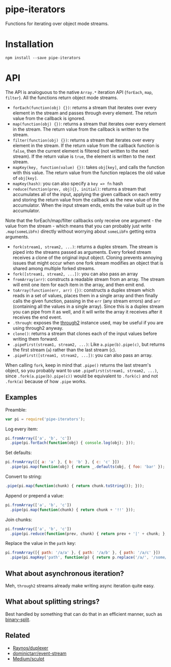 # pipe-iterators

Functions for iterating over object mode streams.

# Installation

    npm install --save pipe-iterators

# API

The API is analoguous to the native `Array.*` iteration API (`forEach`, `map`, `filter`). All the functions return object mode streams.

- `forEach(function(obj) {})`: returns a stream that iterates over every element in the stream and passes through every element. The return value from the callback is ignored.
- `map(function(obj) {})`: returns a stream that iterates over every element in the stream. The return value from the callback is written to the stream.
- `filter(function(obj) {})`: returns a stream that iterates over every element in the stream. If the return value from the callback function is `false`, then the current element is filtered (not written to the next stream). If the return value is `true`, the element is written to the next stream.
- `mapKey(key, function(value) {})`: takes `obj[key]`, and calls the function with this value. The return value from the function replaces the old value of `obj[key]`.
- `mapKey(hash)`: you can also specify a `key => fn` hash
- `reduce(function(prev, obj){}, initial)`: returns a stream that accumulates all of the input, applying the given callback on each entry and storing the return value from the callback as the new value of the accumulator. When the input stream ends, emits the value built up in the accumulator.

Note that the forEach/map/filter callbacks only receive one argument - the value from the stream - which means that you can probably just write `.map(someLibFn)` directly without worrying about `someLibFn` getting extra arguments.

- `fork(stream1, stream2, ...)`: returns a duplex stream. The stream is piped into the streams passed as arguments. Every forked stream receives a clone of the original input object. Cloning prevents annoying issues that might occur when one fork stream modifies an object that is shared among multiple forked streams.
- `fork([stream1, stream2, ...])`: you can also pass an array
- `fromArray(arr)`: constructs a readable stream from an array. The stream will emit one item for each item in the array, and then emit end.
- `toArray(function(err, arr) {})`: constructs a duplex stream which reads in a set of values, places them in a single array and then finally calls the given function, passing in the `err` (any stream errors) and `arr` (containing all the values in a single array). Since this is a duplex stream you can pipe from it as well, and it will write the array it receives after it receives the end event.
- `.through`: exposes the [through2](https://github.com/rvagg/through2) instance used, may be useful if you are using through2 anyway.
- `clone()`: returns a stream that clones each of the input values before writing them forward.
- `.pipeFirst(stream1, stream2, ...)`: Like `a.pipe(b).pipe(c)`, but returns the first stream (`a`) rather than the last stream (`c`).
- `.pipeFirst([stream1, stream2, ...])`: you can also pass an array.

When calling `fork`, keep in mind that `.pipe()` returns the last stream's object, so you probably want to use `.pipeFirst(stream1, stream2, ...)`, since `.fork(a.pipe(b).pipe(c))` would be equivalent to `.fork(c)` and not `.fork(a)` because of how `.pipe` works.

## Examples

Preamble:

```js
var pi = require('pipe-iterators');
```

Log every item:

```js
pi.fromArray(['a', 'b', 'c'])
  .pipe(pi.forEach(function(obj) { console.log(obj); }));
```

Set defaults:
    
```js
pi.fromArray([{ a: 'a' }, { b: 'b' }, { c: 'c' }])
  .pipe(pi.map(function(obj) { return _.defaults(obj, { foo: 'bar' }); }));
```

Convert to string:

```js
.pipe(pi.map(function(chunk) { return chunk.toString()); }));    
```

Append or prepend a value:

```js
pi.fromArray(['a', 'b', 'c'])
  .pipe(pi.map(function(chunk) { return chunk + '!!' }));
```

Join chunks:

```js
pi.fromArray(['a', 'b', 'c'])
  .pipe(pi.reduce(function(prev, chunk) { return prev + '|' + chunk; }, ''));
```

Replace the value in the `path` key:

```js
pi.fromArray([{ path: '/a/a' }, { path: '/a/b' }, { path: '/a/c' }])
  .pipe(pi.mapKey('path', function(p) { return p.replace('/a/', '/some/'); }));
```

## What about asynchronous iteration?

Meh, `through2` streams already make writing async iteration quite easy. 

## What about splitting strings?

Best handled by something that can do that in an efficient manner, such as [binary-split](https://github.com/maxogden/binary-split).

## Related

- [Raynos/duplexer](https://github.com/Raynos/duplexer)
- [dominictarr/event-stream](https://github.com/dominictarr/event-stream)
- [Medium/sculpt](https://github.com/Medium/sculpt)
